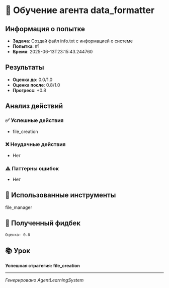 # 🧠 Обучение агента data_formatter

## Информация о попытке
- **Задача**: Создай файл info.txt с информацией о системе
- **Попытка**: #1
- **Время**: 2025-06-13T23:15:43.244760

## Результаты
- **Оценка до**: 0.0/1.0
- **Оценка после**: 0.8/1.0
- **Прогресс**: +0.8

## Анализ действий

### ✅ Успешные действия
- file_creation

### ❌ Неудачные действия
- Нет

### ⚠️ Паттерны ошибок
- Нет

## 🔧 Использованные инструменты
file_manager

## 📝 Полученный фидбек
```
Оценка: 0.8
```

## 📚 Урок
**Успешная стратегия: file_creation**

---
*Генерировано AgentLearningSystem*
